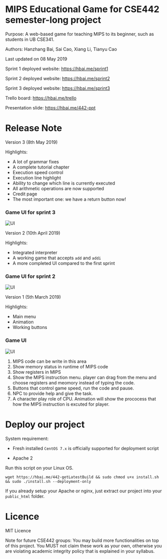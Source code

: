 # MIPS Educational Game for CSE442 semester-long project

Purpose: A web-based game for teaching MIPS to its beginner, such as students in UB CSE341.

Authors: Hanzhang Bai, Sai Cao, Xiang Li, Tianyu Cao

Last updated on 08 May 2019

Sprint 1 deployed website: https://hbai.me/sprint1

Sprint 2 deployed website: https://hbai.me/sprint2

Sprint 3 deployed website: https://hbai.me/sprint3

Trello board: https://hbai.me/trello

Presentation slide: https://hbai.me/442-ppt

# Release Note

Version 3 (8th May 2019)

Highlights:

* A lot of grammar fixes
* A complete tutorial chapter
* Execution speed control
* Execution line highlight
* Ability to change which line is currently executed
* All arithmetic operations are now supported
* Credit page
* The most important one: we have a return button now!



### Game UI for sprint 3
![UI](https://github.com/sxht4/MIPS-Edu-Game/blob/master/Assets/game_UI/UI_sprint3.jpg)

Version 2 (10th April 2019)

Highlights:

* Integrated interpreter
* A working game that accepts `add` and `addi`
* A more completed UI compared to the first sprint 

### Game UI for sprint 2
![UI](https://github.com/sxht4/MIPS-Edu-Game/blob/master/Assets/game_UI/UI_sprint2.jpg)

Version 1 (5th March 2019)

Highlights:

* Main menu
* Animation
* Working buttons

### Game UI
![UI](https://github.com/sxht4/MIPS-Edu-Game/blob/master/Assets/game_UI/game_UI.jpg)

1. MIPS code can be write in this area
2. Show memory status in runtime of MIPS code 
3. Show registers in MIPS
4. Show the MIPS instruction menu. player can drag from the menu and choose registers and meomory instead of typing the code.
5. Buttons that control game speed, run the code and pause.
6. NPC to provide help and give the task.
7. A character play role of CPU.
Animation will show the prococess that how the MIPS instruction is excuted for player.

# Deploy our project

System requirement:

* Fresh installed `CentOS 7.x` is officially supported for deployment script

* Apache 2

Run this script on your Linux OS.

`wget https://hbai.me/442-getLatestBuild && sudo chmod u+x install.sh && sudo ./install.sh --deployment-only`

If you already setup your Apache or nginx, just extract our project into your `public_html` folder.

# Licence

MIT Licence

Note for future CSE442 groups: You may build more functionalities on top of this project. You MUST not claim these work as your own, otherwise you are violating academic integrity policy that is explained in your syllabus.